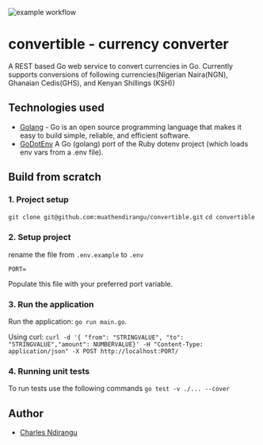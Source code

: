 ![example workflow](https://github.com/muathendirangu/convertible/actions/workflows/go.yml/badge.svg)

# convertible - currency converter
A REST based Go web service to convert currencies in Go. Currently supports conversions of following currencies(Nigerian Naira(NGN), Ghanaian Cedis(GHS), and Kenyan Shillings (KSH))

## Technologies used
  - [Golang](https://golang.org/) - Go is an open source programming language that makes it easy to build simple, reliable, and efficient software.
  - [GoDotEnv](https://pkg.go.dev/github.com/joho/godotenv) A Go (golang) port of the Ruby dotenv project (which loads env vars from a .env file).


## Build from scratch

### 1. Project setup
`git clone git@github.com:muathendirangu/convertible.git`
`cd convertible`

### 2. Setup project
 
rename the file from `.env.example` to `.env` 

```
PORT=
```

Populate this file with your preferred port variable.

### 3. Run the application

Run the application: `go run main.go`.

Using curl:
`curl -d '{ "from": "STRINGVALUE", "to": "STRINGVALUE","amount": NUMBERVALUE}' -H "Content-Type: application/json" -X POST http://localhost:PORT/`

### 4. Running unit tests
To run tests use the following commands
`go test -v ./... --cover`

## Author

- [Charles Ndirangu](https://twitter.com/muathendirangu)

